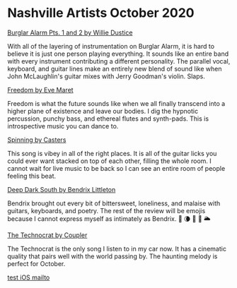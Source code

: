 # Nashville Artists October 2020

[Burglar Alarm Pts. 1 and 2 by Willie Dustice](https://willie-dustice.bandcamp.com/)

With all of the layering of instrumentation on Burglar Alarm, it is hard to believe it is just one person playing everything. It sounds like an entire band with every instrument contributing a different personality. The parallel vocal, keyboard, and guitar lines make an entirely new blend of sound like when John McLaughlin's guitar mixes with Jerry Goodman's violin. Slaps.

[Freedom by Eve Maret](https://evemaret.bandcamp.com/album/stars-aligned)

Freedom is what the future sounds like when we all finally transcend into a higher plane of existence and leave our bodies. I dig the hypnotic percussion, punchy bass, and ethereal flutes and synth-pads. This is introspective music you can dance to.

[Spinning by Casters](https://castersmusic.bandcamp.com/track/spinning)

This song is vibey in all of the right places. It is all of the guitar licks you could ever want stacked on top of each other, filling the whole room. I cannot wait for live music to be back so I can see an entire room of people feeling this beat.

[Deep Dark South by Bendrix Littleton](https://bendrixlittleton.bandcamp.com/)

Bendrix brought out every bit of bittersweet, loneliness, and malaise with guitars, keyboards, and poetry. The rest of the review will be emojis because I cannot express myself as intimately as Bendrix. 🥀 🌘 📓 🍂 🌥

[The Technocrat by Coupler](https://couplermusic.bandcamp.com/)

The Technocrat is the only song I listen to in my car now. It has a cinematic quality that pairs well with the world passing by. The haunting melody is perfect for October.

[test iOS mailto](mailto:test@example.com)
